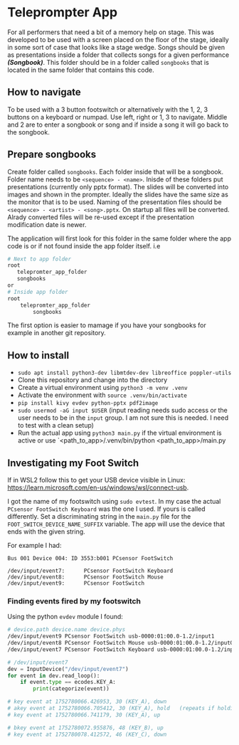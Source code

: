 # Teleprompter App

For all performers that need a bit of a memory help on stage. This was developed to be used with a screen placed on the floor
of the stage, ideally in some sort of case that looks like a stage wedge. Songs should be given as presentations inside a folder that collects songs for a given performance ***(Songbook)***. This folder should be in a folder called `songbooks` that is located in the same folder that contains this code.

## How to navigate

To be used with a 3 button footswitch or alternatively with the 1, 2, 3 buttons on a keyboard or numpad.
Use left, right or 1, 3 to navigate. Middle and 2 are to enter a songbook or song and if inside a song it will go back to the songbook.

## Prepare songbooks

Create folder called `songbooks`. Each folder inside that will be a songbook. Folder name needs to be `<sequence> - <name>`. Inisde of these folders put presentations (currently only pptx format). The slides will be converted into images and shown in the prompter. Ideally the slides have the same size as the monitor that is to be used. Naming of the presentation files should be `<sequence> - <artist> - <song>.pptx`. 
On startup all files will be converted. Alrady converted files will be re-used except if the presentation modification date is newer.

The application will first look for this folder in the same folder where the app code is or if not found inside the app folder itself.
i.e
```bash
# Next to app folder
root
   telepromter_app_folder
   songbooks
or
# Inside app folder
root
    telepromter_app_folder
        songbooks
```
The first option is easier to mamage if you have your songbooks for example in another git repository.

## How to install

- `sudo apt install python3-dev libmtdev-dev libreoffice poppler-utils`
- Clone this repository and change into the directory
- Create a virtual environment using `python3 -m venv .venv`
- Activate the environment with `source .venv/bin/activate`
- `pip install kivy evdev python-pptx pdf2image`
- `sudo usermod -aG input $USER` (input reading needs sudo access or the user needs to be in the `input` group. I am not sure this is needed. I need to test with a clean setup)
- Run the actual app using `python3 main.py` if the virtual environment is active or use `<path_to_app>/.venv/bin/python <path_to_app>/main.py

## Investigating my Foot Switch

If in WSL2 follow this to get your USB device visible in Linux: https://learn.microsoft.com/en-us/windows/wsl/connect-usb.

I got the name of my footswitch using `sudo evtest`. In my case the actual `PCsensor FootSwitch Keyboard` was the one I used. If yours is called differently. Set a discriminating string in the `main.py` file for the `FOOT_SWITCH_DEVICE_NAME_SUFFIX` variable. The app will use the device that ends with the given string.

For example I had:

```
Bus 001 Device 004: ID 3553:b001 PCsensor FootSwitch

/dev/input/event7:      PCsensor FootSwitch Keyboard
/dev/input/event8:      PCsensor FootSwitch Mouse
/dev/input/event9:      PCsensor FootSwitch
```

### Finding events fired by my footswitch

Using the python `evdev` module I found:

```bash
# device.path device.name device.phys
/dev/input/event9 PCsensor FootSwitch usb-0000:01:00.0-1.2/input1
/dev/input/event8 PCsensor FootSwitch Mouse usb-0000:01:00.0-1.2/input0
/dev/input/event7 PCsensor FootSwitch Keyboard usb-0000:01:00.0-1.2/input0
```

```python
# /dev/input/event7
dev = InputDevice("/dev/input/event7")
for event in dev.read_loop():
    if event.type == ecodes.KEY_A:
        print(categorize(event))

# key event at 1752780066.426953, 30 (KEY_A), down
# akey event at 1752780066.705412, 30 (KEY_A), hold   (repeats if holding)
# key event at 1752780066.741179, 30 (KEY_A), up

# bkey event at 1752780072.955876, 48 (KEY_B), up
# key event at 1752780078.412572, 46 (KEY_C), down
```
